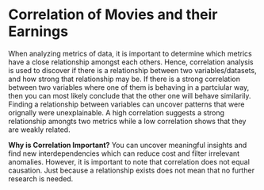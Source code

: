 # **Correlation of Movies and their Earnings**

When analyzing metrics of data, it is important to determine which metrics have a close relationship amongst each others. Hence, correlation analysis is used to discover if there is a relationship between two variables/datasets, and how strong that relationship may be. If there is a strong correlation between two variables where one of them is behaving in a partciular way, then you can most likely conclude that the other one will behave similarily. Finding a relationship between variables can uncover patterns that were orignally were unexplainable. A high correlation suggests a strong relationship amongts two metrics while a low correlation shows that they are weakly related.

**Why is Correlation Important?**
You can uncover meaningful insights and find new interdependencies which can reduce cost and filter irrelevant anomalies. However, it is important to note that correlation does not equal causation. Just because a relationship exists does not mean that no further research is needed.
